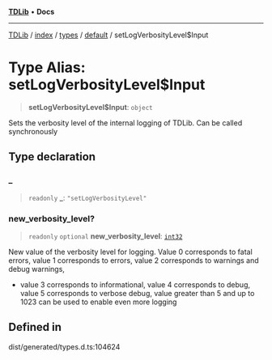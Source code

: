[**TDLib**](../../../../../../README.md) • **Docs**

***

[TDLib](../../../../../../modules.md) / [index](../../../../../README.md) / [types](../../../README.md) / [default](../README.md) / setLogVerbosityLevel$Input

# Type Alias: setLogVerbosityLevel$Input

> **setLogVerbosityLevel$Input**: `object`

Sets the verbosity level of the internal logging of TDLib. Can be called synchronously

## Type declaration

### \_

> `readonly` **\_**: `"setLogVerbosityLevel"`

### new\_verbosity\_level?

> `readonly` `optional` **new\_verbosity\_level**: [`int32`](int32.md)

New value of the verbosity level for logging. Value 0 corresponds to fatal errors, value 1 corresponds to errors, value 2 corresponds to warnings and debug warnings,

- value 3 corresponds to informational, value 4 corresponds to debug, value 5 corresponds to verbose debug, value greater than 5 and up to 1023 can be used to enable even more logging

## Defined in

dist/generated/types.d.ts:104624

